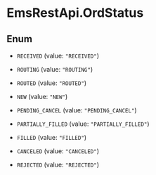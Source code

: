 # EmsRestApi.OrdStatus

## Enum


* `RECEIVED` (value: `"RECEIVED"`)

* `ROUTING` (value: `"ROUTING"`)

* `ROUTED` (value: `"ROUTED"`)

* `NEW` (value: `"NEW"`)

* `PENDING_CANCEL` (value: `"PENDING_CANCEL"`)

* `PARTIALLY_FILLED` (value: `"PARTIALLY_FILLED"`)

* `FILLED` (value: `"FILLED"`)

* `CANCELED` (value: `"CANCELED"`)

* `REJECTED` (value: `"REJECTED"`)


